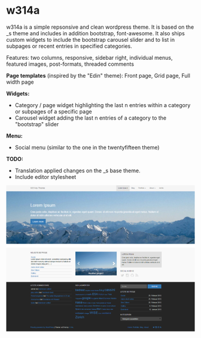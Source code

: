 # w314a
w314a is a simple repsonsive and clean wordpress theme. It is based on the _s theme and includes in addition bootstrap, font-awesome. 
It also ships custom widgets to include the bootstrap carousel slider and to list in subpages or recent entries in specified categories.

Features: two columns, responsive, sidebar right, individual menus, featured images, post-formats, threaded comments

**Page templates** (inspired by the "Edin" theme): Front page, Grid page, Full width page

**Widgets:**

* Category / page widget highlighting the last n entries within a category or  subpages of a specific page
* Carousel widget adding the last n entries of a category to the "bootstrap" slider

**Menu:**

* Social menu (similar to the one in the twentyfifteen theme) 

**TODO:**

* Translation applied changes on the _s base theme.
* Include editor stylesheet

![screenshot](screenshot.png)
